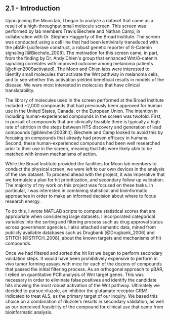 
## 2.1 - Introduction

Upon joining the Moon lab, I began to analyze a dataset that came as a result of a high-throughput small molecule screen. This screen was performed by lab members Travis Biechele and Nathan Camp, in collaboration with Dr. Stephen Haggerty of the Broad Institute. The screen was conducted using a cell line that had been lentivirally transduced with the pBAR-Luciferase construct, a robust genetic reporter of ß-Catenin signaling [@Biechele_2008]. The motivation for this screen came, in part, from the finding by Dr. Andy Chien's group that enhanced Wnt/ß-catenin signaling correlates with improved outcome among melanoma patients [@chien2009activated]. The Moon and Chien labs were interested to identify small molecules that activate the Wnt pathway in melanoma cells, and to see whether this activation yielded beneficial results in models of the disease. We were most interested in molecules that have clinical translatability.

The library of molecules used in the screen performed at the Broad Institute included ~2,000 compounds that had previously been approved for human use in the United States, Canada, or the European Union. The intention in including human-experienced compounds in the screen was twofold. First, in pursuit of compounds that are clinically feasible there is typically a high rate of attrition in the steps between HTS discovery and generation of lead compounds [@bleicher2003hit]. Biechele and Camp looked to avoid this by focusing on compounds that already had proven efficacy in humans. Second, these human-experienced compounds had been well researched prior to their use in the screen, meaning that hits were likely able to be matched with known mechanisms of action.

While the Broad Institute provided the facilities for Moon lab members to conduct the physical screen, we were left to our own devices in the analysis of the raw dataset. To proceed ahead with the project, it was imperative that we formulate a plan for hit prioritization, and secondary follow up validation. The majority of my work on this project was focused on these tasks. In particular, I was interested in combining statistical and bioinformatic approaches in order to make an informed decision about where to focus research energy. 

To do this, I wrote MATLAB scripts to compute statistical scores that are appropriate when considering large datasets. I incorporated categorical variables into the sorting and filtering process such as drug approval status across government agencies. I also attached semantic data, mined from publicly available databases such as Drugbank [@Drugbank_2006] and STITCH [@STITCH_2008], about the known targets and mechanisms of hit compounds.

Once we had filtered and sorted the hit list we began to perform secondary validation steps. It would have been prohibitively expensive to perform in vivo tumor forming assays with mice for each of the dozens of compounds that passed the initial filtering process. As an orthogonal approach to pBAR, I relied on quantitative PCR analysis of Wnt target genes. This was necessary in order to eliminate false positives and identify the candidate hits showing the most robust activation of the Wnt pathway. Ultimately we decided to pursue riluzole, an inhibitor the glutamate receptor GRM1 indicated to treat ALS, as the primary target of our inquiry. We based this choice on a combination of riluzole's results in secondary validation, as well as our perceived feasibility of the compound for clinical use that came from bioinformatic analysis.
